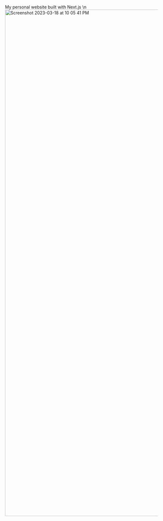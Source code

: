 My personal website built with Next.js \n
<img width="1666" alt="Screenshot 2023-03-18 at 10 05 41 PM" src="https://user-images.githubusercontent.com/69473774/226149836-5e01ab69-4d4e-4e3e-81f3-ff4caa8585f4.png">
